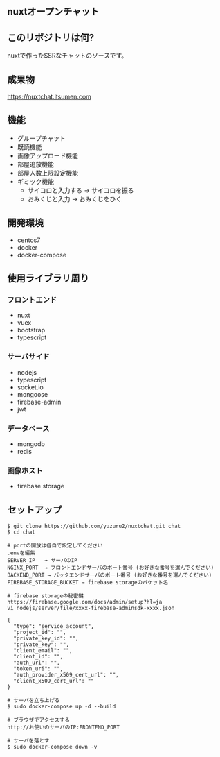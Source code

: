 ## nuxtオープンチャット

## このリポジトリは何?

nuxtで作ったSSRなチャットのソースです。

## 成果物

https://nuxtchat.itsumen.com

## 機能

- グループチャット
- 既読機能
- 画像アップロード機能
- 部屋追放機能
- 部屋人数上限設定機能
- ギミック機能
  - サイコロと入力する → サイコロを振る
  - おみくじと入力 → おみくじをひく

## 開発環境

- centos7
- docker <br/>
- docker-compose <br/>

## 使用ライブラリ周り

### フロントエンド

- nuxt
- vuex
- bootstrap
- typescript

### サーバサイド

- nodejs
- typescript
- socket.io
- mongoose
- firebase-admin
- jwt

### データベース
- mongodb
- redis

### 画像ホスト
- firebase storage

## セットアップ

```
$ git clone https://github.com/yuzuru2/nuxtchat.git chat
$ cd chat

# portの開放は各自で設定してください
.envを編集 
SERVER_IP   → サーバのIP
NGINX_PORT  → フロントエンドサーバのポート番号 (お好きな番号を選んでください)
BACKEND_PORT → バックエンドサーバのポート番号 (お好きな番号を選んでください)
FIREBASE_STORAGE_BUCKET → firebase storageのバケット名

# firebase storageの秘密鍵 https://firebase.google.com/docs/admin/setup?hl=ja
vi nodejs/server/file/xxxx-firebase-adminsdk-xxxx.json

{
  "type": "service_account",
  "project_id": "",
  "private_key_id": "",
  "private_key": "",
  "client_email": "",
  "client_id": "",
  "auth_uri": "",
  "token_uri": "",
  "auth_provider_x509_cert_url": "",
  "client_x509_cert_url": ""
}

# サーバを立ち上げる
$ sudo docker-compose up -d --build

# ブラウザでアクセスする
http://お使いのサーバのIP:FRONTEND_PORT

# サーバを落とす
$ sudo docker-compose down -v
```
